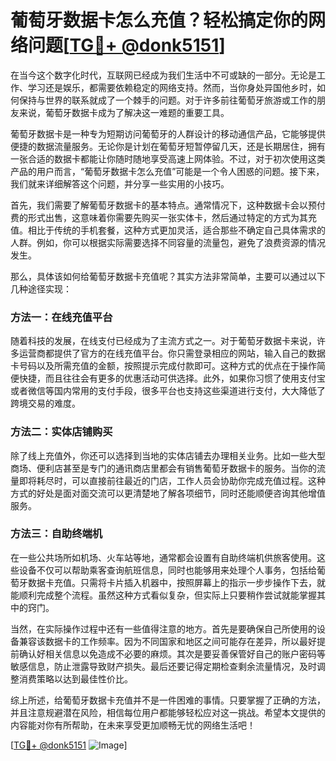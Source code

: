 # 葡萄牙数据卡怎么充值？轻松搞定你的网络问题[[TG💪+ @donk5151](https://t.me/s/donk5151)]

在当今这个数字化时代，互联网已经成为我们生活中不可或缺的一部分。无论是工作、学习还是娱乐，都需要依赖稳定的网络支持。然而，当你身处异国他乡时，如何保持与世界的联系就成了一个棘手的问题。对于许多前往葡萄牙旅游或工作的朋友来说，葡萄牙数据卡成为了解决这一难题的重要工具。

葡萄牙数据卡是一种专为短期访问葡萄牙的人群设计的移动通信产品，它能够提供便捷的数据流量服务。无论你是计划在葡萄牙短暂停留几天，还是长期居住，拥有一张合适的数据卡都能让你随时随地享受高速上网体验。不过，对于初次使用这类产品的用户而言，“葡萄牙数据卡怎么充值”可能是一个令人困惑的问题。接下来，我们就来详细解答这个问题，并分享一些实用的小技巧。

首先，我们需要了解葡萄牙数据卡的基本特点。通常情况下，这种数据卡会以预付费的形式出售，这意味着你需要先购买一张实体卡，然后通过特定的方式为其充值。相比于传统的手机套餐，这种方式更加灵活，适合那些不确定自己具体需求的人群。例如，你可以根据实际需要选择不同容量的流量包，避免了浪费资源的情况发生。

那么，具体该如何给葡萄牙数据卡充值呢？其实方法非常简单，主要可以通过以下几种途径实现：

### 方法一：在线充值平台

随着科技的发展，在线支付已经成为了主流方式之一。对于葡萄牙数据卡来说，许多运营商都提供了官方的在线充值平台。你只需登录相应的网站，输入自己的数据卡号码以及所需充值的金额，按照提示完成付款即可。这种方式的优点在于操作简便快捷，而且往往会有更多的优惠活动可供选择。此外，如果你习惯了使用支付宝或者微信等国内常用的支付手段，很多平台也支持这些渠道进行支付，大大降低了跨境交易的难度。

### 方法二：实体店铺购买

除了线上充值外，你还可以选择到当地的实体店铺去办理相关业务。比如一些大型商场、便利店甚至是专门的通讯商店里都会有销售葡萄牙数据卡的服务。当你的流量即将耗尽时，可以直接前往最近的门店，工作人员会协助你完成充值过程。这种方式的好处是面对面交流可以更清楚地了解各项细节，同时还能顺便咨询其他增值服务。

### 方法三：自助终端机

在一些公共场所如机场、火车站等地，通常都会设置有自助终端机供旅客使用。这些设备不仅可以帮助乘客查询航班信息，同时也能够用来处理个人事务，包括给葡萄牙数据卡充值。只需将卡片插入机器中，按照屏幕上的指示一步步操作下去，就能顺利完成整个流程。虽然这种方式看似复杂，但实际上只要稍作尝试就能掌握其中的窍门。

当然，在实际操作过程中还有一些值得注意的地方。首先是要确保自己所使用的设备兼容该数据卡的工作频率。因为不同国家和地区之间可能存在差异，所以最好提前确认好相关信息以免造成不必要的麻烦。其次是要妥善保管好自己的账户密码等敏感信息，防止泄露导致财产损失。最后还要记得定期检查剩余流量情况，及时调整消费策略以达到最佳性价比。

综上所述，给葡萄牙数据卡充值并不是一件困难的事情。只要掌握了正确的方法，并且注意规避潜在风险，相信每位用户都能够轻松应对这一挑战。希望本文提供的内容能对你有所帮助，在未来享受更加顺畅无忧的网络生活吧！

[[TG💪+ @donk5151](https://t.me/s/donk5151) ![Image](https://i.postimg.cc/rwNCRYN7/Snipaste-2025-04-30-17-27-05.png)]